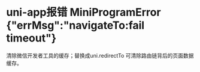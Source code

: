 # uni-app报错 MiniProgramError {"errMsg":"navigateTo:fail timeout"}

清除微信开发者工具的缓存；替换成uni.redirectTo 可清除路由链背后的页面数据缓存。

